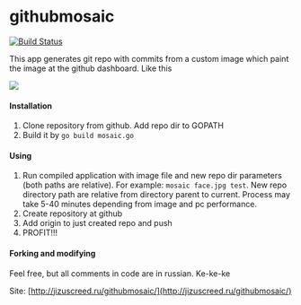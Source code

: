 # githubmosaic

[![Build Status](https://travis-ci.org/jizuscreed/githubmosaic.svg?branch=master)](https://travis-ci.org/jizuscreed/githubmosaic)

This app generates git repo with commits from a custom image which paint the image at the github dashboard. Like this

![](http://jizuscreed.ru/images/mosaic.png)

#### Installation
1. Clone repository from github. Add repo dir to GOPATH
2. Build it by ``go build mosaic.go``

#### Using
1. Run compiled application with image file and new repo dir parameters (both paths are relative). For example: ``mosaic face.jpg test``. New repo directory path are relative from directory parent to current. Process may take 5-40 minutes depending from image and pc performance.
2. Create repository at github
3. Add origin to just created repo and push
4. PROFIT!!!

#### Forking and modifying
Feel free, but all comments in code are in russian. Ke-ke-ke

Site: [http://jizuscreed.ru/githubmosaic/](http://jizuscreed.ru/githubmosaic/)


